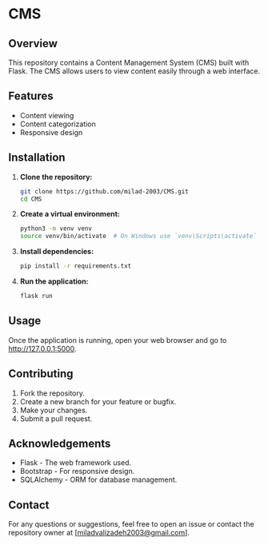 # CMS

## Overview
This repository contains a Content Management System (CMS) built with Flask. The CMS allows users to view content easily through a web interface.

## Features
- Content viewing
- Content categorization
- Responsive design<br/>

## Installation

1. **Clone the repository:**
   ```bash
   git clone https://github.com/milad-2003/CMS.git
   cd CMS

2. **Create a virtual environment:**
   ```bash
   python3 -m venv venv
   source venv/bin/activate  # On Windows use `venv\Scripts\activate`
   
3. **Install dependencies:**
   ```bash
   pip install -r requirements.txt

4. **Run the application:**
   ```bash
   flask run

## Usage
Once the application is running, open your web browser and go to http://127.0.0.1:5000. <br/>

## Contributing
1. Fork the repository.
2. Create a new branch for your feature or bugfix.
3. Make your changes.
4. Submit a pull request.<br/>

## Acknowledgements
- Flask - The web framework used.
- Bootstrap - For responsive design.
- SQLAlchemy - ORM for database management.<br/>

## Contact
For any questions or suggestions, feel free to open an issue or contact the repository owner at [miladvalizadeh2003@gmail.com].
